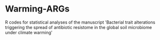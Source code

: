 # Warming-ARGs
R codes for statistical analyses of the manuscript 'Bacterial trait alterations triggering the spread of antibiotic resistome in the global soil microbiome under climate warming'
